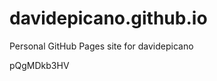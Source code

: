 # davidepicano.github.io
Personal GitHub Pages site for davidepicano

































































pQgMDkb3HV
